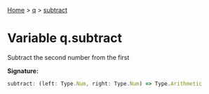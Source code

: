 [Home](../../../index.md) &gt; [q](../../q.md) &gt; [subtract](./subtract.md)

# Variable q.subtract

Subtract the second number from the first

<b>Signature:</b>

```typescript
subtract: (left: Type.Num, right: Type.Num) => Type.Arithmetic
```
